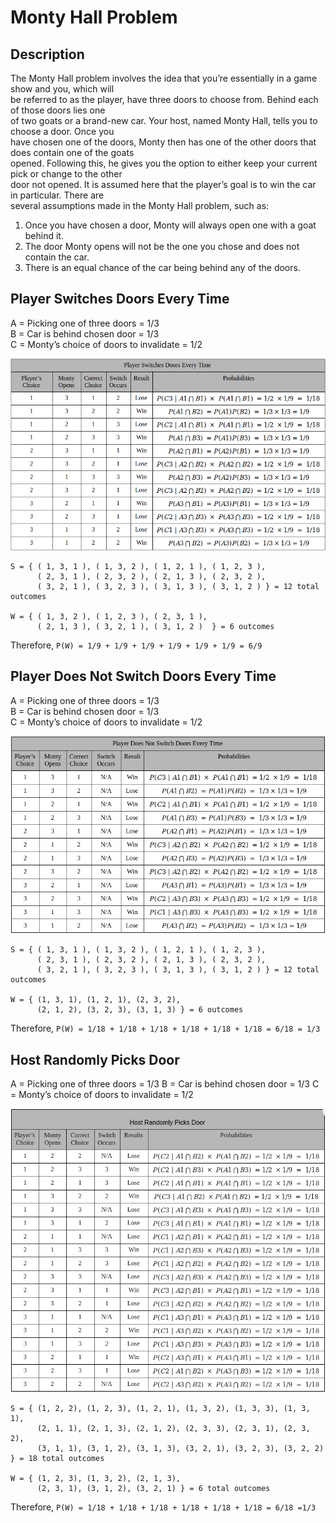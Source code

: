 # Monty Hall Problem

## Description
The Monty Hall problem involves the idea that you’re essentially in a game show and you, which will  
be referred to as the player, have three doors to choose from. Behind each of those doors lies one  
of two goats or a brand-new car. Your host, named Monty Hall, tells you to choose a door. Once you  
have chosen one of the doors, Monty then has one of the other doors that does contain one of the goats  
opened. Following this, he gives you the option to either keep your current pick or change to the other  
door not opened. It is assumed here that the player’s goal is to win the car in particular.  There are  
several assumptions made in the Monty Hall problem, such as:
1. Once you have chosen a door, Monty will always open one with a goat behind it. 
2. The door Monty opens will not be the one you chose and does not contain the car. 
3. There is an equal chance of the car being behind any of the doors. 

## Player Switches Doors Every Time
A = Picking one of three doors = 1/3  
B = Car is behind chosen door = 1/3  
C = Monty’s choice of doors to invalidate = 1/2  

![Switch](/img/does_switch.png)

```
S = { ( 1, 3, 1 ), ( 1, 3, 2 ), ( 1, 2, 1 ), ( 1, 2, 3 ),  
      ( 2, 3, 1 ), ( 2, 3, 2 ), ( 2, 1, 3 ), ( 2, 3, 2 ),  
      ( 3, 2, 1 ), ( 3, 2, 3 ), ( 3, 1, 3 ), ( 3, 1, 2 ) } = 12 total outcomes  

W = { ( 1, 3, 2 ), ( 1, 2, 3 ), ( 2, 3, 1 ),  
      ( 2, 1, 3 ), ( 3, 2, 1 ), ( 3, 1, 2 )  } = 6 outcomes  
```

Therefore, `P(W) = 1/9 + 1/9 + 1/9 + 1/9 + 1/9 + 1/9 = 6/9`  

## Player Does Not Switch Doors Every Time
A = Picking one of three doors = 1/3  
B = Car is behind chosen door = 1/3  
C = Monty’s choice of doors to invalidate = 1/2  

![Does Not Switch](/img/does_not_switch.png)

```
S = { ( 1, 3, 1 ), ( 1, 3, 2 ), ( 1, 2, 1 ), ( 1, 2, 3 ),  
      ( 2, 3, 1 ), ( 2, 3, 2 ), ( 2, 1, 3 ), ( 2, 3, 2 ),  
      ( 3, 2, 1 ), ( 3, 2, 3 ), ( 3, 1, 3 ), ( 3, 1, 2 ) } = 12 total outcomes  

W = { (1, 3, 1), (1, 2, 1), (2, 3, 2),  
      (2, 1, 2), (3, 2, 3), (3, 1, 3) } = 6 outcomes  
```

Therefore, `P(W) = 1/18 + 1/18 + 1/18 + 1/18 + 1/18 + 1/18 = 6/18 = 1/3`

## Host Randomly Picks Door
A = Picking one of three doors = 1/3
B = Car is behind chosen door = 1/3
C = Monty’s choice of doors to invalidate = 1/2

![Host Picks Door](img/host_picks_door.png)

```
S = { (1, 2, 2), (1, 2, 3), (1, 2, 1), (1, 3, 2), (1, 3, 3), (1, 3, 1),  
      (2, 1, 1), (2, 1, 3), (2, 1, 2), (2, 3, 3), (2, 3, 1), (2, 3, 2),  
      (3, 1, 1), (3, 1, 2), (3, 1, 3), (3, 2, 1), (3, 2, 3), (3, 2, 2) } = 18 total outcomes  
  
W = { (1, 2, 3), (1, 3, 2), (2, 1, 3),  
      (2, 3, 1), (3, 1, 2), (3, 2, 1) } = 6 total outcomes
```

Therefore, `P(W) = 1/18 + 1/18 + 1/18 + 1/18 + 1/18 + 1/18 = 6/18 =1/3`
